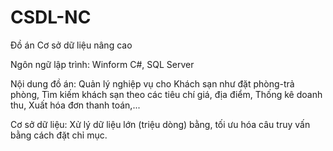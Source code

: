# CSDL-NC
Đồ án Cơ sở dữ liệu nâng cao

Ngôn ngữ lập trình: Winform C#, SQL Server

Nội dung đồ án: 
Quản lý nghiệp vụ cho Khách sạn như đặt phòng-trả phòng, Tìm kiếm khách sạn theo các tiêu chí giá, địa điểm, Thống kê doanh thu, Xuất hóa đơn thanh toán,...

Cơ sở dữ liệu: Xử lý dữ liệu lớn (triệu dòng) bằng, tối ưu hóa câu truy vấn bằng cách đặt chỉ mục.

